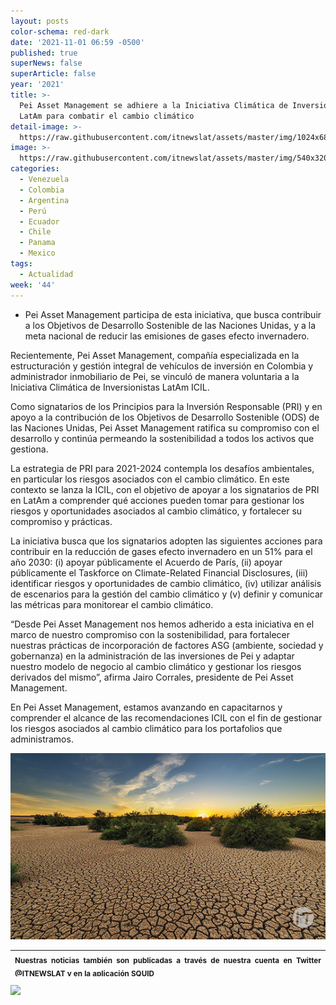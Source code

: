```yaml
---
layout: posts
color-schema: red-dark
date: '2021-11-01 06:59 -0500'
published: true
superNews: false
superArticle: false
year: '2021'
title: >-
  Pei Asset Management se adhiere a la Iniciativa Climática de Inversionistas
  LatAm para combatir el cambio climático
detail-image: >-
  https://raw.githubusercontent.com/itnewslat/assets/master/img/1024x680/Cumbre-del-Clima-g.jpg
image: >-
  https://raw.githubusercontent.com/itnewslat/assets/master/img/540x320/Cumbre-del-Clima-p.jpg
categories:
  - Venezuela
  - Colombia
  - Argentina
  - Perú
  - Ecuador
  - Chile
  - Panama
  - Mexico
tags:
  - Actualidad
week: '44'
---
```

- Pei Asset Management participa de esta iniciativa, que busca contribuir a los Objetivos de Desarrollo Sostenible de las Naciones Unidas, y a la meta nacional de reducir las emisiones de gases efecto invernadero.

Recientemente, Pei Asset Management, compañía especializada en la estructuración y gestión integral de vehículos de inversión en Colombia y administrador inmobiliario de Pei, se vinculó de manera voluntaria a la Iniciativa Climática de Inversionistas LatAm ICIL.
 
Como signatarios de los Principios para la Inversión Responsable (PRI) y en apoyo a la contribución de los Objetivos de Desarrollo Sostenible (ODS) de las Naciones Unidas, Pei Asset Management ratifica su compromiso con el desarrollo y continúa permeando la sostenibilidad a todos los activos que gestiona.
 
La estrategia de PRI para 2021-2024 contempla los desafíos ambientales, en particular los riesgos asociados con el cambio climático. En este contexto se lanza la ICIL, con el objetivo de apoyar a los signatarios de PRI en LatAm a comprender qué acciones pueden tomar para gestionar los riesgos y oportunidades asociados al cambio climático, y fortalecer su compromiso y prácticas.
 
La iniciativa busca que los signatarios adopten las siguientes acciones para contribuir en la reducción de gases efecto invernadero en un 51% para el año 2030: (i) apoyar públicamente el Acuerdo de París, (ii) apoyar públicamente el Taskforce on Climate-Related Financial Disclosures, (iii) identificar riesgos y oportunidades de cambio climático, (iv) utilizar análisis de escenarios para la gestión del cambio climático y (v) definir y comunicar las métricas para monitorear el cambio climático.
 
“Desde Pei Asset Management nos hemos adherido a esta iniciativa en el marco de nuestro compromiso con la sostenibilidad, para fortalecer nuestras prácticas de incorporación de factores ASG (ambiente, sociedad y gobernanza) en la administración de las inversiones de Pei y adaptar nuestro modelo de negocio al cambio climático y gestionar los riesgos derivados del mismo”, afirma Jairo Corrales, presidente de Pei Asset Management.
 
 
En Pei Asset Management, estamos avanzando en capacitarnos y comprender el alcance de las recomendaciones ICIL con el fin de gestionar los riesgos asociados al cambio climático para los portafolios que administramos.

![](https://raw.githubusercontent.com/itnewslat/assets/master/img/540x320/Cumbre-del-Clima-p.jpg)

<table style="height: 42px;" width="569">
<tbody>
<tr>
<td style="text-align: justify;"><sub><strong>Nuestras noticias también son publicadas a través de nuestra cuenta en Twitter <a href="https://twitter.com/itnewslat?lang=es">@ITNEWSLAT</a> y en la aplicación <a href="https://squidapp.co/en/">SQUID</a></strong></sub></td>
</tr>
</tbody>
</table>

<img src="https://tracker.metricool.com/c3po.jpg?hash=56f88a41e39ab42c063cc51676587a04"/>